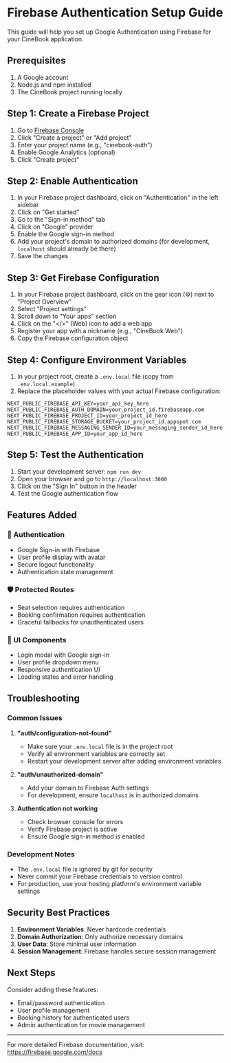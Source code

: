 # Firebase Authentication Setup Guide

This guide will help you set up Google Authentication using Firebase for your CineBook application.

## Prerequisites

1. A Google account
2. Node.js and npm installed
3. The CineBook project running locally

## Step 1: Create a Firebase Project

1. Go to [Firebase Console](https://console.firebase.google.com/)
2. Click "Create a project" or "Add project"
3. Enter your project name (e.g., "cinebook-auth")
4. Enable Google Analytics (optional)
5. Click "Create project"

## Step 2: Enable Authentication

1. In your Firebase project dashboard, click on "Authentication" in the left sidebar
2. Click on "Get started"
3. Go to the "Sign-in method" tab
4. Click on "Google" provider
5. Enable the Google sign-in method
6. Add your project's domain to authorized domains (for development, `localhost` should already be there)
7. Save the changes

## Step 3: Get Firebase Configuration

1. In your Firebase project dashboard, click on the gear icon (⚙️) next to "Project Overview"
2. Select "Project settings"
3. Scroll down to "Your apps" section
4. Click on the "</>" (Web) icon to add a web app
5. Register your app with a nickname (e.g., "CineBook Web")
6. Copy the Firebase configuration object

## Step 4: Configure Environment Variables

1. In your project root, create a `.env.local` file (copy from `.env.local.example`)
2. Replace the placeholder values with your actual Firebase configuration:

```env
NEXT_PUBLIC_FIREBASE_API_KEY=your_api_key_here
NEXT_PUBLIC_FIREBASE_AUTH_DOMAIN=your_project_id.firebaseapp.com
NEXT_PUBLIC_FIREBASE_PROJECT_ID=your_project_id_here
NEXT_PUBLIC_FIREBASE_STORAGE_BUCKET=your_project_id.appspot.com
NEXT_PUBLIC_FIREBASE_MESSAGING_SENDER_ID=your_messaging_sender_id_here
NEXT_PUBLIC_FIREBASE_APP_ID=your_app_id_here
```

## Step 5: Test the Authentication

1. Start your development server: `npm run dev`
2. Open your browser and go to `http://localhost:3000`
3. Click on the "Sign In" button in the header
4. Test the Google authentication flow

## Features Added

### 🔐 Authentication

- Google Sign-in with Firebase
- User profile display with avatar
- Secure logout functionality
- Authentication state management

### 🛡️ Protected Routes

- Seat selection requires authentication
- Booking confirmation requires authentication
- Graceful fallbacks for unauthenticated users

### 🎨 UI Components

- Login modal with Google sign-in
- User profile dropdown menu
- Responsive authentication UI
- Loading states and error handling

## Troubleshooting

### Common Issues

1. **"auth/configuration-not-found"**

   - Make sure your `.env.local` file is in the project root
   - Verify all environment variables are correctly set
   - Restart your development server after adding environment variables

2. **"auth/unauthorized-domain"**

   - Add your domain to Firebase Auth settings
   - For development, ensure `localhost` is in authorized domains

3. **Authentication not working**
   - Check browser console for errors
   - Verify Firebase project is active
   - Ensure Google sign-in method is enabled

### Development Notes

- The `.env.local` file is ignored by git for security
- Never commit your Firebase credentials to version control
- For production, use your hosting platform's environment variable settings

## Security Best Practices

1. **Environment Variables**: Never hardcode credentials
2. **Domain Authorization**: Only authorize necessary domains
3. **User Data**: Store minimal user information
4. **Session Management**: Firebase handles secure session management

## Next Steps

Consider adding these features:

- Email/password authentication
- User profile management
- Booking history for authenticated users
- Admin authentication for movie management

---

For more detailed Firebase documentation, visit: https://firebase.google.com/docs
